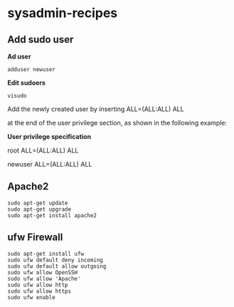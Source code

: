# sysadmin-recipes

## Add sudo user 

**Ad user**

`adduser newuser`

**Edit sudoers**

`visudo`

Add the newly created user by inserting <username> ALL=(ALL:ALL) ALL

at the end of the user privilege section, as shown in the following example:

**User privilege specification**

root    ALL=(ALL:ALL) ALL

newuser ALL=(ALL:ALL) ALL

## Apache2

```
sudo apt-get update
sudo apt-get upgrade
sudo apt-get install apache2
```

## ufw Firewall

```
sudo apt-get install ufw
sudo ufw default deny incoming
sudo ufw default allow outgoing
sudo ufw allow OpenSSH
sudo ufw allow 'Apache'
sudo ufw allow http
sudo ufw allow https
sudo ufw enable
```
 
